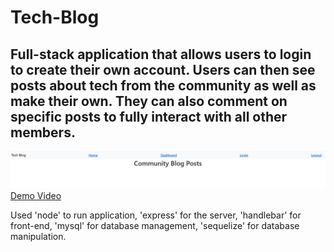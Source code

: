 # Tech-Blog

## Full-stack application that allows users to login to create their own account. Users can then see posts about tech from the community as well as make their own. They can also comment on specific posts to fully interact with all other members.

![Sreenshot](./screenshot.jpg)
[Demo Video](https://floating-citadel-14012.herokuapp.com/)

Used 'node' to run application, 'express' for the server, 'handlebar' for front-end, 'mysql' for database management, 'sequelize' for database manipulation.
